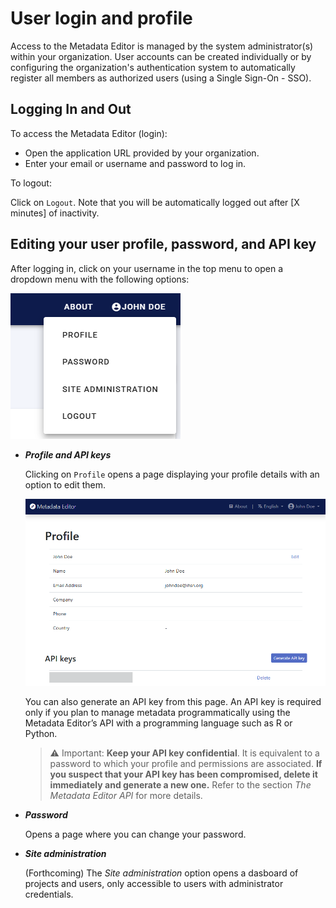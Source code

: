 # User login and profile

Access to the Metadata Editor is managed by the system administrator(s) within your organization. User accounts can be created individually or by configuring the organization's authentication system to automatically register all members as authorized users (using a Single Sign-On - SSO).

## Logging In and Out

To access the Metadata Editor (login):

- Open the application URL provided by your organization.
- Enter your email or username and password to log in.

To logout:

Click on `Logout`. Note that you will be automatically logged out after [X minutes] of inactivity.


## Editing your user profile, password, and API key

After logging in, click on your username in the top menu to open a dropdown menu with the following options:

![image](img/ME_UG_v1-0-0_user_menu.png)

- ***Profile and API keys***

  Clicking on `Profile` opens a page displaying your profile details with an option to edit them.

  ![image](img/ME_UG_v1-0-0_user_profile.png)

  You can also generate an API key from this page. An API key is required only if you plan to manage metadata programmatically using the Metadata Editor’s API with a programming language such as R or Python.

  > ⚠️ Important: **Keep your API key confidential**. It is equivalent to a password to which your profile and permissions are associated. **If you suspect that your API key has been compromised, delete it immediately and generate a new one.** Refer to the section *The Metadata Editor API* for more details.

- ***Password***

  Opens a page where you can change your password.

- ***Site administration*** 

  (Forthcoming) The *Site administration* option opens a dasboard of projects and users, only accessible to users with administrator credentials. 
